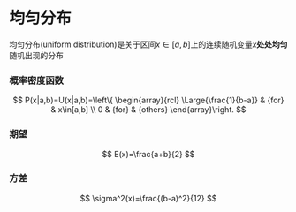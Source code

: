 # 均匀分布
均匀分布(uniform distribution)是关于区间$x\in[a,b]$上的连续随机变量$x$**处处均匀**随机出现的分布

### 概率密度函数
$$
P(x|a,b)=U(x|a,b)=\left\{ \begin{array}{rcl} \Large{\frac{1}{b-a}} & {for} & x\in[a,b] \\
0 & {for} & {others} \end{array}\right.
$$
### 期望
$$
E(x)=\frac{a+b}{2}
$$
### 方差
$$
\sigma^2(x)=\frac{(b-a)^2}{12}
$$
